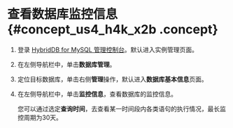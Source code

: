 # 查看数据库监控信息 {#concept_us4_h4k_x2b .concept}

1.  登录 [HybridDB for MySQL 管理控制台](https://petadata.console.aliyun.com/)。默认进入实例管理页面。
2.  在左侧导航栏中，单击**数据库管理**。
3.  定位目标数据库，单击右侧**管理**操作，默认进入**数据库基本信息**页面。
4.  在左侧导航栏中，单击**监控信息**，查看数据库的监控信息。

    您可以通过选定**查询时间**，去查看某一时间段内各类语句的执行情况，最长监控周期为30天。


